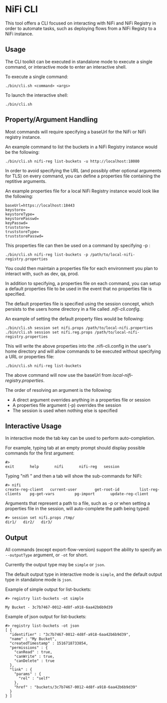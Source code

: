 # NiFi CLI

This tool offers a CLI focused on interacting with NiFi and NiFi Registry in order to automate tasks, such 
as deploying flows from a NIFi Registy to a NiFi instance.

## Usage

The CLI toolkit can be executed in standalone mode to execute a single command, or interactive mode to enter 
an interactive shell.

To execute a single command:

    ./bin/cli.sh <command> <args>
    
To launch the interactive shell:

    ./bin/cli.sh 
    
## Property/Argument Handling

Most commands will require specifying a baseUrl for the NiFi or NiFi registry instance.

An example command to list the buckets in a NiFi Registry instance would be the following:

    ./bin/cli.sh nifi-reg list-buckets -u http://localhost:18080 

In order to avoid specifying the URL (and possibly other optional arguments for TLS) on every command, 
you can define a properties file containing the reptitive arguments.

An example properties file for a local NiFi Registry instance would look like the following:

    baseUrl=https://localhost:18443
    keystore=
    keystoreType=
    keystorePasswd=
    keyPasswd=
    truststore=
    truststoreType=
    truststorePasswd=

This properties file can then be used on a command by specifying -p <path-to-props-file> :

    ./bin/cli.sh nifi-reg list-buckets -p /path/to/local-nifi-registry.properties
    
You could then maintain a properties file for each environment you plan to interact with, such as dev, qa, prod.

In addition to specifying, a properties file on each command, you can setup a default properties file to 
be used in the event that no properties file is specified.

The default properties file is specified using the session concept, which persists to the users home 
directory in a file called *.nifi-cli.config*.

An example of setting the default property files would be following:

    ./bin/cli.sh session set nifi.props /path/to/local-nifi.properties
    ./bin/cli.sh session set nifi.reg.props /path/to/local-nifi-registry.properties

This will write the above properties into the .nifi-cli.config in the user's home directory and will 
allow commands to be executed without specifying a URL or properties file:

    ./bin/cli.sh nifi-reg list-buckets
    
The above command will now use the baseUrl from *local-nifi-registry.properties*.

The order of resolving an argument is the following:

* A direct argument overrides anything in a properties file or session
* A properties file argument (-p) overrides the session
* The session is used when nothing else is specified

## Interactive Usage

In interactive mode the tab key can be used to perform auto-completion.

For example, typing tab at an empty prompt should display possible commands for the first argument:

    #>
    exit       help       nifi       nifi-reg   session
    
Typing "nifi " and then a tab will show the sub-commands for NiFi:

    #> nifi
    create-reg-client   current-user        get-root-id         list-reg-clients    pg-get-vars         pg-import       update-reg-client
    
Arguments that represent a path to a file, such as -p or when setting a properties file in the session, 
will auto-complete the path being typed:
 
    #> session set nifi.props /tmp/
    dir1/   dir2/   dir3/
    
## Output

All commands (except export-flow-version) support the ability to specify an <code>--outputType</code> argument, 
or <code>-ot</code> for short.

Currently the output type may be <code>simple</code> or <code>json</code>.

The default output type in interactive mode is <code>simple</code>, 
and the default output type in standalone mode is <code>json</code>.

Example of simple output for list-buckets:

    #> registry list-buckets -ot simple
    
    My Bucket - 3c7b7467-0012-4d8f-a918-6aa42b6b9d39

Example of json output for list-buckets:

    #> registry list-buckets -ot json
    [ {
      "identifier" : "3c7b7467-0012-4d8f-a918-6aa42b6b9d39",
      "name" : "My Bucket",
      "createdTimestamp" : 1516718733854,
      "permissions" : {
        "canRead" : true,
        "canWrite" : true,
        "canDelete" : true
      },
      "link" : {
        "params" : {
          "rel" : "self"
        },
        "href" : "buckets/3c7b7467-0012-4d8f-a918-6aa42b6b9d39"
      }
    } ]
